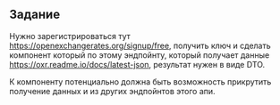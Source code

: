 ## Задание

Нужно зарегистрироваться тут https://openexchangerates.org/signup/free, 
получить ключ и сделать компонент который по этому эндпойнту, 
который получает данные https://oxr.readme.io/docs/latest-json,
результат нужен в виде DTO.

К компоненту потенциально должна быть возможность прикрутить
получение данных и из других эндпойнтов этого апи.
